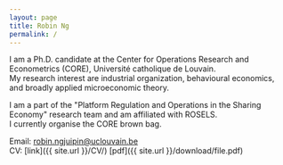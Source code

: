 ```yaml
---
layout: page
title: Robin Ng
permalink: /
---
```


I am a Ph.D. candidate at the Center for Operations Research and Econometrics (CORE), Université catholique de Louvain.\
My research interest are industrial organization, behavioural economics, and broadly applied microeconomic theory.

I am a part of the "Platform Regulation and Operations in the Sharing Economy" research team and am affiliated with ROSELS.\
I currently organise the CORE brown bag.

Email: [robin.ngjuipin@uclouvain.be](mailto:robin.ngjuipin@uclouvain.be)\
CV: [link]({{ site.url }}/CV/) [pdf]({{ site.url }}/download/file.pdf)
